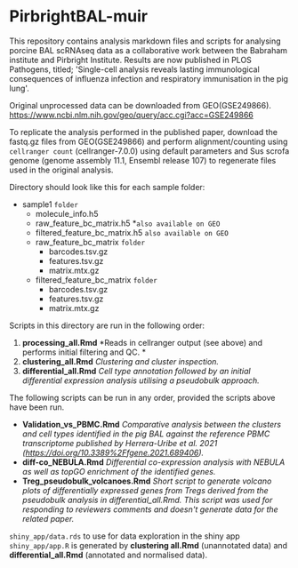 # PirbrightBAL-muir

This repository contains analysis markdown files and scripts for analysing porcine BAL scRNAseq data as a collaborative work between the Babraham institute and Pirbright Institute. Results are now published in PLOS Pathogens, titled; 'Single-cell analysis reveals lasting immunological consequences of influenza infection and respiratory immunisation in the pig lung'.

Original unprocessed data can be downloaded from GEO(GSE249866).
https://www.ncbi.nlm.nih.gov/geo/query/acc.cgi?acc=GSE249866


To replicate the analysis performed in the published paper, download the fastq.gz files from GEO(GSE249866) and perform alignment/counting using `cellranger count` (cellranger-7.0.0) using default parameters and Sus scrofa genome (genome assembly 11.1, Ensembl release 107) to regenerate files used in the original analysis. 

Directory should look like this for each sample folder:

- sample1 `folder`
  - molecule_info.h5
  - raw_feature_bc_matrix.h5 *`also available on GEO`
  - filtered_feature_bc_matrix.h5 `also available on GEO`
  - raw_feature_bc_matrix `folder`
    - barcodes.tsv.gz
    - features.tsv.gz
    - matrix.mtx.gz
  - filtered_feature_bc_matrix `folder`
    - barcodes.tsv.gz
    - features.tsv.gz
    - matrix.mtx.gz

Scripts in this directory are run in the following order:

1. **processing_all.Rmd** 
*Reads in cellranger output (see above) and performs initial filtering and QC. *
2. **clustering_all.Rmd** 
*Clustering and cluster inspection.*
3. **differential_all.Rmd** 
*Cell type annotation followed by an initial differential expression analysis utilising a pseudobulk approach.*

The following scripts can be run in any order, provided the scripts above have been run. 

- **Validation_vs_PBMC.Rmd** 
*Comparative analysis between the clusters and cell types identified in the pig BAL against the reference PBMC transcriptome published by Herrera-Uribe et al. 2021 (https://doi.org/10.3389%2Ffgene.2021.689406).*
- **diff-co_NEBULA.Rmd** 
*Differential co-expression analysis with NEBULA as well as topGO enrichment of the identified genes.*
- **Treg_pseudobulk_volcanoes.Rmd** 
*Short script to generate volcano plots of differentially expressed genes from Tregs derived from the pseudobulk analysis in differential_all.Rmd. This script was used for responding  to reviewers comments and doesn't generate data for the related paper.*

`shiny_app/data.rds` to use for data exploration in the shiny app `shiny_app/app.R` is generated by **clustering all.Rmd** (unannotated data) and **differential_all.Rmd** (annotated and normalised data). 
